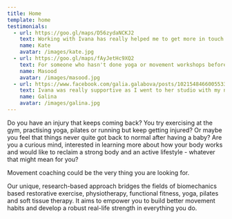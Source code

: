 ```yaml
---
title: Home
template: home
testimonials:
  - url: https://goo.gl/maps/D56zydaNCKJ2
    text: Working with Ivana has really helped me to get more in touch with my body. She is lovely to work with - very gentle, understanding and supportive. I now have much more ingrained understanding about how my body is functioning.
    name: Kate
    avatar: /images/kate.jpg
  - url: https://goo.gl/maps/fAyJetHc9XQ2
    text: For someone who hasn't done yoga or movement workshops before I found working with Ivana really useful - she was great at explaining what the each exercise was about. I learnt a lot and am looking forward to fixing my body.
    name: Masood
    avatar: /images/masood.jpg
  - url: https://www.facebook.com/galia.galabova/posts/10215484660055335:0
    text: Ivana was really supportive as I went to her studio with my newborn and she not only helped me to better understand how to recover my diastasis, but even managed to calm and put my baby to sleep while explaining and training me.
    name: Galina
    avatar: /images/galina.jpg
---
```


Do you have an injury that keeps coming back? You try exercising at the gym,
practising yoga, pilates or running but keep getting injured? Or maybe you feel
that things never quite got back to normal after having a baby? Are you a
curious mind, interested in learning more about how your body works and would
like to reclaim a strong body and an active lifestyle - whatever that might mean
for you?

Movement coaching could be the very thing you are looking for.

Our unique, research-based approach bridges the fields of biomechanics based
restorative exercise, physiotherapy, functional fitness, yoga, pilates and soft
tissue therapy. It aims to empower you to build better movement habits and
develop a robust real-life strength in everything you do.
